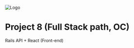 ![Logo](https://negconnect.herokuapp.com/packs/media/images/logoSmall-65c37d43.png)

# Project 8 (Full Stack path, OC)
Rails API + React (Front-end)
